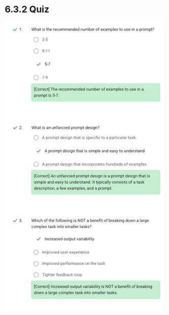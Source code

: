 # 6.3.2 Quiz

![gh](https://raw.githubusercontent.com/SeanChenR/img_gif/main/myimage/1743410650000iaig8o.png)
